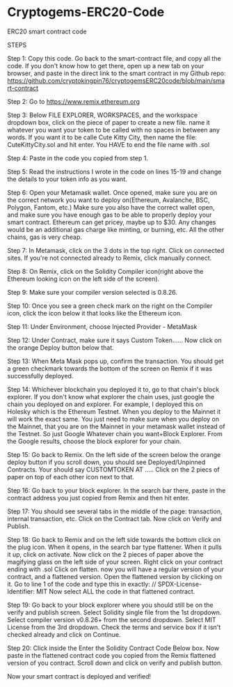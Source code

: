 # Cryptogems-ERC20-Code
ERC20 smart contract code

STEPS

Step 1: Copy this code. Go back to the smart-contract file, and copy all the code. If you don't know how to get there, open up a new tab on your browser, and paste in the direct link to the smart contract in my Github repo: https://github.com/cryptokingpin76/cryptogemsERC20code/blob/main/smart-contract

Step 2: Go to https://www.remix.ethereum.org

Step 3: Below FILE EXPLORER, WORKSPACES, and the workspace dropdown box, click on the piece of paper to create a new file. name it whatever you want your token to be called with no spaces in between any words. If you want it to be calle Cute Kitty City, then name the file: CuteKittyCity.sol and hit enter. You HAVE to end the file name with .sol

Step 4: Paste in the code you copied from step 1.

Step 5: Read the instructions I wrote in the code on lines 15-19 and change the details to your token info as you want.

Step 6: Open your Metamask wallet. Once opened, make sure you are on the correct network you want to deploy on(Ethereum, Avalanche, BSC, Polygon, Fantom, etc.)
Make sure you also have the correct wallet open, and make sure you have enough gas to be able to properly deploy your smart contract.
Ethereum can get pricey, maybe up to $30. Any changes would be an additional gas charge like minting, or burning, etc. All the other chains, gas is very cheap.

Step 7: In Metamask, click on the 3 dots in the top right. Click on connected sites. If you're not connected already to Remix, click manually connect.

Step 8: On Remix, click on the Solidity Compiler icon(right above the Ethereum looking icon on the left side of the screen).

Step 9: Make sure your compiler version selected is 0.8.26.

Step 10: Once you see a green check mark on the right on the Compiler icon, click the icon below it that looks like the Ethereum icon.

Step 11: Under Environment, choose Injected Provider - MetaMask

Step 12: Under Contract, make sure it says Custom Token...... Now click on the orange Deploy button below that.

Step 13: When Meta Mask pops up, confirm the transaction. You should get a green checkmark towards the bottom of the screen on Remix if it was successfully deployed.

Step 14: Whichever blockchain you deployed it to, go to that chain's block explorer. If you don't know what explorer the chain uses, just google the chain you deployed on and explorer.
For example, I deployed this on Holesky which is the Ethereum Testnet. When you deploy to the Mainnet it will work the exact same. You just need to make sure when you deploy on the Mainnet, that you are on the Mainnet in your metamask wallet instead of the Testnet. So just Google Whatever chain you want+Block Explorer. 
From the Google results, choose the block explorer for your chain. 

Step 15: Go back to Remix. On the left side of the screen below the orange deploy button if you scroll down, you should see Deployed/Unpinned Contracts. Your should say CUSTOMTOKEN AT .....
Click on the 2 piecs of paper on top of each other icon next to that.

Step 16: Go back to your block explorer. In the search bar there, paste in the contract address you just copied from Remix and then hit enter.

Step 17: You should see several tabs in the middle of the page: transaction, internal transaction, etc. Click on the Contract tab. Now click on Verify and Publish.

Step 18: Go back to Remix and on the left side towards the bottom click on the plug icon. When it opens, in the search bar type flattener. When it pulls it up, click on activate.
Now click on the 2 pieces of paper above the magifying glass on the left side of your screen. Right click on your contract ending with .sol
Click on flatten. now you will have a regular version of your contract, and a flattened version. Open the flattened version by clicking on it. 
Go to line 1 of the code and type this in exactly: // SPDX-License-Identifier: MIT
Now select ALL the code in that flattened contract.

Step 19: Go back to your block explorer where you should still be on the verify and publish screen. Select Solidity single file from the 1st dropdown. Select compiler version v0.8.26+ from the second dropdown. Select MIT License from the 3rd dropdown. Check the terms and service box if it isn't checked already and click on Continue.

Step 20: Click inside the Enter the Solidity Contract Code Below box. Now paste in the flattened contract code you copied from the Remix flattened version of you contract. Scroll down and click on verify and publish button.

Now your smart contract is deployed and verified!



